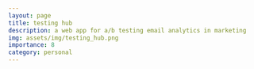 ```yaml
---
layout: page
title: testing hub
description: a web app for a/b testing email analytics in marketing
img: assets/img/testing_hub.png
importance: 8
category: personal
---
```

